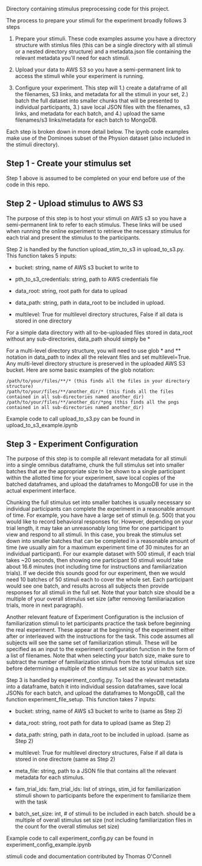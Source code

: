 Directory containing stimulus preprocessing code for this project.

The process to prepare your stimuli for the experiment broadly follows 3 steps

1. Prepare your stimuli. These code examples assume you have a directory structure with stimlus files (this can be a single directory with all stimuli or a nested directory structure) and a metadata.json file containing the relevant metadata you'll need for each stimuli.

2. Upload your data to AWS S3 so you have a semi-permanent link to access the stimuli while your experiment is running.

3. Configure your experiment. This step will 1.) create a dataframe of all the filenames, S3 links, and metadata for all the stimuli in your set, 2.) batch the full dataset into smaller chunks that will be presented to individual participants, 3.) save local JSON files with the filenames, s3 links, and metadata for each batch, and 4.) upload the same filenames/s3 links/metadata for each batch to MongoDB.

Each step is broken down in more detail below. The ipynb code examples make use of the Dominoes subset of the Physion dataset (also included in the stimuli directory).

## Step 1 - Create your stimulus set
Step 1 above is assumed to be completed on your end before use of the code in this repo.

## Step 2 - Upload stimulus to AWS S3
The purpose of this step is to host your stimuli on AWS s3 so you have a semi-permanent link to refer to each stimulus. These links will be used when running the online experiment to retrieve the necessary stimulus for each trial and present the stimulus to the participants. 

Step 2 is handled by the function upload_stim_to_s3 in upload_to_s3.py. This function takes 5 inputs:
- bucket: string, name of AWS s3 bucket to write to

- pth_to_s3_credentials: string, path to AWS credentials file

- data_root: string, root path for data to upload

- data_path: string, path in data_root to be included in upload.

- multilevel: True for multilevel directory structures, False if all data is stored in one directory

For a simple data directory with all to-be-uploaded files stored in data_root without any sub-directories, data_path should simply be *
    
For a multi-level directory structure, you will need to use glob * and ** notation in data_path to index all the relevant files and set multilevel=True. Any multi-level directory structure is preserved in the uploaded AWS S3 bucket.  Here are some basic examples of the glob notation:

    /path/to/your/files/**/* (this finds all the files in your directory structure)
    /path/to/your/files/**/another_dir/* (this finds all the files contained in all sub-directories named another_dir)
    /path/to/your/files/**/another_dir/*png (this finds all the pngs contained in all sub-directories named another_dir)

Example code to call upload_to_s3.py can be found in upload_to_s3_example.ipynb

## Step 3 - Experiment Configuration
The purpose of this step is to compile all relevant metadata for all stimuli into a single omnibus dataframe, chunk the full stimulus set into smaller batches that are the appropriate size to be shown to a single participant within the allotted time for your experiment, save local copies of the batched dataframes, and upload the dataframes to MongoDB for use in the actual experiment interface.

Chunking the full stimulus set into smaller batches is usually necessary so individual participants can complete the experiment in a reasonable amount of time. For example, you have have a large set of stimuli (e.g. 500) that you would like to record behavioral responses for. However, depending on your trial length, it may take an unreasonably long time for one participant to view and respond to all stimuli. In this case, you break the stimulus set down into smaller batches that can be completed in a reasonable amount of time (we usually aim for a maximum experiment time of 30 minutes for an individual participant). For our example dataset with 500 stimuli, if each trial takes ~20 seconds, then showing one participant 50 stimuli would take about 16.6 minutes (not including time for instructions and familiarization trials). If we decide this sounds good for our experiment, then we would need 10 batches of 50 stimuli each to cover the whole set. Each participant would see one batch, and results across all subjects then provide responses for all stimuli in the full set. Note that your batch size should be a multiple of your overall stimulus set size (after removing familiariazation trials, more in next paragraph).

Another relevant feature of Experiment Configuration is the inclusion of familiarization stimuli to let participants practice the task before beginning the real experiment. These appear at the beginning of the experiment either after or interleaved with the instructions for the task. This code assumes all subjects will see the same set of familiarization stimuli. These will be specified as an input to the experiment configuration function in the form of a list of filenames. Note that when selecting your batch size, make sure to subtract the number of familiarization stimuli from the total stimulus set size before determining a multiple of the stimulus set size as your batch size.

Step 3 is handled by experiment_config.py. To load the relevant metadata into a dataframe, batch it into individual session dataframes, save local JSONs for each batch, and upload the dataframes to MongoDB, call the function experiment_file_setup. This function takes 7 inputs:

- bucket: string, name of AWS s3 bucket to write to (same as Step 2)
    
- data_root: string, root path for data to upload (same as Step 2)
    
- data_path: string, path in data_root to be included in upload. (same as Step 2)
    
- multilevel: True for multilevel directory structures, False if all data is stored in one directore (same as Step 2)
    
- meta_file: string, path to a JSON file that contains all the relevant metadata for each stimulus.
    
- fam_trial_ids: fam_trial_ids: list of strings, stim_id for familiarization stimuli shown to participants before the experiment to familiarize them with the task

- batch_set_size: int, # of stimuli to be included in each batch. should be a multiple of overall stimulus set size (not including familiarization files in the count for the overall stimulus set size)
    
Example code to call experiment_config.py can be found in experiment_config_example.ipynb 


stimuli code and documentation contributed by Thomas O'Connell